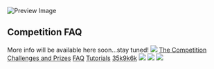 ![Preview Image](https://framerusercontent.com/images/HBA5vNT8jvHlhjxkuAYiRS2WLWE.jpg)
## Competition FAQ
More info will be available here soon…stay tuned!
[![](https://framerusercontent.com/images/aPtLvraX9agw6nlGOAOwxlRHtKI.svg)](https://www.langflow.org/aidevs-upgrad/<../old-home>)
[The Competition](https://www.langflow.org/aidevs-upgrad/<../aidevs-upgrad>)
[Challenges and Prizes](https://www.langflow.org/aidevs-upgrad/<./challenges>)
[FAQ](https://www.langflow.org/aidevs-upgrad/<./faq>)
[Tutorials](https://www.langflow.org/aidevs-upgrad/<./tutorials>)
[35k](https://www.langflow.org/aidevs-upgrad/<https:/bit.ly/langflow>)[9k](https://www.langflow.org/aidevs-upgrad/<https:/bit.ly/langflow-discord>)[6k](https://www.langflow.org/aidevs-upgrad/<https:/twitter.com/langflow_ai>)
[![](https://framerusercontent.com/images/aPtLvraX9agw6nlGOAOwxlRHtKI.svg)](https://www.langflow.org/aidevs-upgrad/<../old-home>)
[![](https://framerusercontent.com/images/aPtLvraX9agw6nlGOAOwxlRHtKI.svg)](https://www.langflow.org/aidevs-upgrad/<../old-home>)
![](https://framerusercontent.com/images/XsXHkHpEp361famMUwzS6j9QHo.png)
